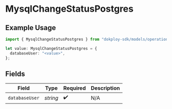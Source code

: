 # MysqlChangeStatusPostgres

## Example Usage

```typescript
import { MysqlChangeStatusPostgres } from "dokploy-sdk/models/operations";

let value: MysqlChangeStatusPostgres = {
  databaseUser: "<value>",
};
```

## Fields

| Field              | Type               | Required           | Description        |
| ------------------ | ------------------ | ------------------ | ------------------ |
| `databaseUser`     | *string*           | :heavy_check_mark: | N/A                |